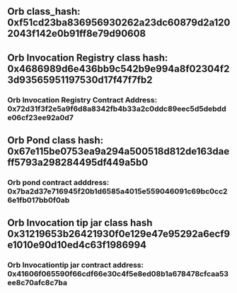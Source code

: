<!-- ## Orb class_hash: 0x154d442fe50adc5de14c423925608e7f59f779ab1f2cfe8b2233a0270eb79c5 -->
<!-- ### Orb Contract Address: 0x3eb1d64149a6ba1817cb0ffe178df6afb6699ca3d4911342229a9962fc105c8 -->

## Orb class_hash: 0xf51cd23ba836956930262a23dc60879d2a1202043f142e0b91ff8e79d90608


## Orb Invocation Registry class hash: 0x4686989d6e436bb9c542b9e994a8f02304f23d93565951197530d17f47f7fb2
### Orb Invocation Registry Contract Address: 0x72d31f3f2e5a9f6d8a8342fb4b33a2c0ddc89eec5d5debdde06cf23ee92a0d7

<!-- ## Orb Pond class hash: 0x53d2418b641d4911dc997468fdd71df3e35d072833a6fbc8e6fe8833fa67a50
### Orb pond contract adddress: 0x39498037c854169b4db13d94d71bbdf36202f953fa3757bc77f33d06910ae56 -->

## Orb Pond class hash: 0x67e115be0753ea9a294a500518d812de163daeff5793a298284495df449a5b0
### Orb pond contract adddress: 0x7ba2d37e716945f20b1d6585a4015e559046091c69bc0cc26e1fb017bb0f0ab

## Orb Invocation tip jar class hash 0x31219653b26421930f0e129e47e95292a6ecf9e1010e90d10ed4c63f1986994
### Orb Invocationtip jar contract address: 0x41606f065590f66cdf66e30c4f5e8ed08b1a678478cfcaa53ee8c70afc8c7ba
